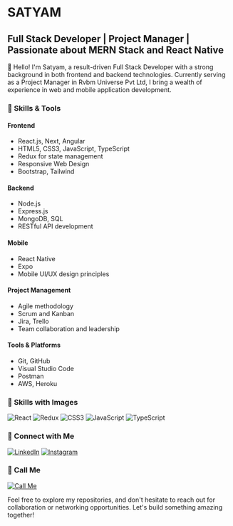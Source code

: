 # SATYAM

## Full Stack Developer | Project Manager | Passionate about MERN Stack and React Native

👋 Hello! I'm Satyam, a result-driven Full Stack Developer with a strong background in both frontend and backend technologies. Currently serving as a Project Manager in Rvbm Universe Pvt Ltd, I bring a wealth of experience in web and mobile application development.

### 🔧 Skills & Tools

#### Frontend
- React.js, Next, Angular 
- HTML5, CSS3, JavaScript, TypeScript
- Redux for state management
- Responsive Web Design
- Bootstrap, Tailwind

#### Backend
- Node.js
- Express.js
- MongoDB, SQL
- RESTful API development

#### Mobile
- React Native
- Expo
- Mobile UI/UX design principles

#### Project Management
- Agile methodology
- Scrum and Kanban
- Jira, Trello
- Team collaboration and leadership

#### Tools & Platforms
- Git, GitHub
- Visual Studio Code
- Postman
- AWS, Heroku

### 💪 Skills with Images

![React](https://www.abrilliants.com/wp-content/uploads/2023/05/1631110818-logo-react-js.png)  ![Redux](https://img.stackshare.io/service/7374/react-redux.png)   ![ CSS3](https://encrypted-tbn0.gstatic.com/images?q=tbn:ANd9GcSCBJ8fz6KNK6Ut3df5khikEAXIkhoquFuFgw&usqp=CAU) ![JavaScript](https://encrypted-tbn0.gstatic.com/images?q=tbn:ANd9GcQUhdFgKwWT0BD32WAPhBz04H7yjV1VMu7axw&usqp=CAU) ![TypeScript](https://upload.wikimedia.org/wikipedia/commons/4/4c/Typescript_logo_2020.svg)

 
### 📱 Connect with Me

[![LinkedIn](https://img.shields.io/badge/LinkedIn-Connect-blue)](https://www.linkedin.com/in/satyammernstackdev/)
[![Instagram](https://img.shields.io/badge/Instagram-Follow-red)](https://www.instagram.com/satyam_117_/)

### 🚀 Call Me

[![Call Me](https://img.shields.io/badge/Call-Me-blueviolet)](tel:+918059424475)

Feel free to explore my repositories, and don't hesitate to reach out for collaboration or networking opportunities. Let's build something amazing together!

